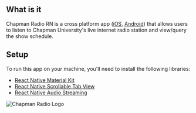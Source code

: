 ## What is it
Chapman Radio RN is a cross platform app ([iOS](https://appsto.re/us/6m4pgb.i), [Android](https://play.google.com/store/apps/details?id=com.chapmanradiorn)) that allows users to listen to Chapman University's live internet radio station and view/query the show schedule.

## Setup
To run this app on your machine, you'll need to install the following libraries:
* [React Native Material Kit](https://github.com/xinthink/react-native-material-kit)
* [React Native Scrollable Tab View](https://github.com/skv-headless/react-native-scrollable-tab-view)
* [React Native Audio Streaming](https://github.com/tlenclos/react-native-audio-streaming)

![Chapman Radio Logo](https://github.com/samyachour/ChapmanRadioRN/blob/master/ios/ChapmanRadioRN/Images.xcassets/AppIcon.appiconset/Icon-App-83.5x83.5%402x.png)
